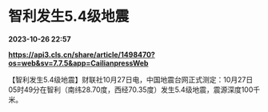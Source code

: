 # 智利发生5.4级地震

**2023-10-26 22:57**

**https://api3.cls.cn/share/article/1498470?os=web&sv=7.7.5&app=CailianpressWeb**

【智利发生5.4级地震】财联社10月27日电，中国地震台网正式测定：10月27日05时49分在智利（南纬28.70度，西经70.35度）发生5.4级地震，震源深度100千米。